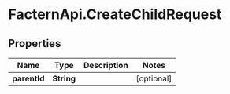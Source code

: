 # FacternApi.CreateChildRequest

## Properties
Name | Type | Description | Notes
------------ | ------------- | ------------- | -------------
**parentId** | **String** |  | [optional] 


